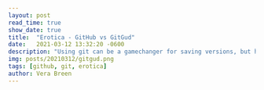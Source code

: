 ```yaml
---
layout: post
read_time: true
show_date: true
title:  "Erotica - GitHub vs GitGud"
date:   2021-03-12 13:32:20 -0600
description: "Using git can be a gamechanger for saving versions, but how does erotica fit in with terms of service?"
img: posts/20210312/gitgud.png
tags: [github, git, erotica]
author: Vera Breen
---
```

